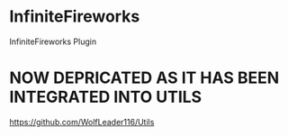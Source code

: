# InfiniteFireworks
InfiniteFireworks Plugin

# NOW DEPRICATED AS IT HAS BEEN INTEGRATED INTO UTILS
https://github.com/WolfLeader116/Utils

